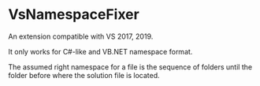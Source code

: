 # VsNamespaceFixer
An extension compatible with VS 2017, 2019.

It only works for C#-like and VB.NET namespace format.

The assumed right namespace for a file is the sequence of folders until the folder before where the solution file is located.
